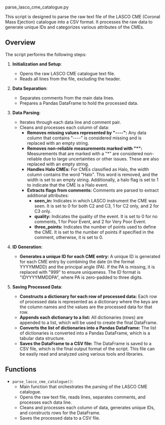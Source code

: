parse_lasco_cme_catalogue.py

This script is designed to parse the raw text file of the LASCO CME (Coronal Mass Ejection) catalogue into a CSV format. It processes the raw data to generate unique IDs and categorizes various attributes of the CMEs.

## Overview

The script performs the following steps:

1. **Initialization and Setup**:
   - Opens the raw LASCO CME catalogue text file.
   - Reads all lines from the file, excluding the header.

2. **Data Separation**:
   - Separates comments from the main data lines.
   - Prepares a Pandas DataFrame to hold the processed data.

3. **Data Parsing**:
   - Iterates through each data line and comment pair.
   - Cleans and processes each column of data:
     - **Removes missing values represented by "----":** Any data column that contains "----" is considered missing and is replaced with an empty string.
     - **Removes non-reliable measurements marked with "*":** Measurements that are marked with a "*" are considered non-reliable due to large uncertainties or other issues. These are also replaced with an empty string.
     - **Handles Halo CMEs:** For CMEs classified as Halo, the width column contains the word "Halo". This word is removed, and the width is set to an empty string. Additionally, a halo flag is set to 1 to indicate that the CME is a Halo event.
     - **Extracts flags from comments:** Comments are parsed to extract additional attributes:
       - **seen_in:** Indicates in which LASCO instrument the CME was seen. It is set to 0 for both C2 and C3, 1 for C2 only, and 2 for C3 only.
       - **quality:** Indicates the quality of the event. It is set to 0 for no comments, 1 for Poor Event, and 2 for Very Poor Event.
       - **three_points:** Indicates the number of points used to define the CME. It is set to the number of points if specified in the comment, otherwise, it is set to 0.

4. **ID Generation**:
   - **Generates a unique ID for each CME entry:** A unique ID is generated for each CME entry by combining the date (in the format YYYYMMDD) and the principal angle (PA). If the PA is missing, it is replaced with "999" to ensure uniqueness. The ID format is "IDYYYYMMDDPA", where PA is zero-padded to three digits.

5. **Saving Processed Data**:
   - **Constructs a dictionary for each row of processed data:** Each row of processed data is represented as a dictionary where the keys are the column names and the values are the processed data for that row.
   - **Appends each dictionary to a list:** All dictionaries (rows) are appended to a list, which will be used to create the final DataFrame.
   - **Converts the list of dictionaries into a Pandas DataFrame:** The list of dictionaries is converted into a Pandas DataFrame, which is a tabular data structure.
   - **Saves the DataFrame to a CSV file:** The DataFrame is saved to a CSV file, which is the final output format of the script. This file can be easily read and analyzed using various tools and libraries.

## Functions

- `parse_lasco_cme_catalogue()`:
  - Main function that orchestrates the parsing of the LASCO CME catalogue.
  - Opens the raw text file, reads lines, separates comments, and processes each data line.
  - Cleans and processes each column of data, generates unique IDs, and constructs rows for the DataFrame.
  - Saves the processed data to a CSV file.

